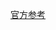 [官方参考](https://clickhouse.com/docs/en/operations/server-configuration-parameters/settings#server_configuration_parameters-include_from)

